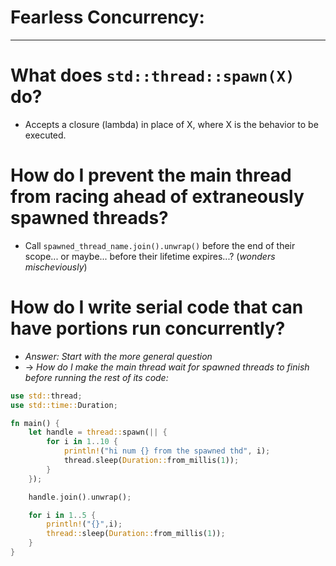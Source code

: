 # Fearless Concurrency:
-----------------------

# What does `std::thread::spawn(X)` do?
+ Accepts a closure (lambda) in place of X, where X is the behavior to be executed.

# How do I prevent the main thread from racing ahead of extraneously spawned threads?
+ Call `spawned_thread_name.join().unwrap()` before the end of their scope... or maybe... before their lifetime expires...? (*wonders mischeviously*)

# How do I write serial code that can have portions run concurrently?
+ *Answer: Start with the more general question* 
+    -> *How do I make the main thread wait for spawned threads to finish before running the rest of its code:*

```rust
use std::thread;
use std::time::Duration;

fn main() {
    let handle = thread::spawn(|| {
        for i in 1..10 {
            println!("hi num {} from the spawned thd", i);
            thread.sleep(Duration::from_millis(1));    
        }
    });

    handle.join().unwrap();

    for i in 1..5 {
        println!("{}",i);
        thread::sleep(Duration::from_millis(1));
    }
}
```

